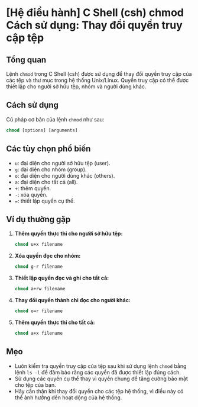 # [Hệ điều hành] C Shell (csh) chmod Cách sử dụng: Thay đổi quyền truy cập tệp

## Tổng quan
Lệnh `chmod` trong C Shell (csh) được sử dụng để thay đổi quyền truy cập của các tệp và thư mục trong hệ thống Unix/Linux. Quyền truy cập có thể được thiết lập cho người sở hữu tệp, nhóm và người dùng khác.

## Cách sử dụng
Cú pháp cơ bản của lệnh `chmod` như sau:
```csh
chmod [options] [arguments]
```

## Các tùy chọn phổ biến
- `u`: đại diện cho người sở hữu tệp (user).
- `g`: đại diện cho nhóm (group).
- `o`: đại diện cho người dùng khác (others).
- `a`: đại diện cho tất cả (all).
- `+`: thêm quyền.
- `-`: xóa quyền.
- `=`: thiết lập quyền cụ thể.

## Ví dụ thường gặp
1. **Thêm quyền thực thi cho người sở hữu tệp:**
   ```csh
   chmod u+x filename
   ```

2. **Xóa quyền đọc cho nhóm:**
   ```csh
   chmod g-r filename
   ```

3. **Thiết lập quyền đọc và ghi cho tất cả:**
   ```csh
   chmod a+rw filename
   ```

4. **Thay đổi quyền thành chỉ đọc cho người khác:**
   ```csh
   chmod o=r filename
   ```

5. **Thêm quyền thực thi cho tất cả:**
   ```csh
   chmod a+x filename
   ```

## Mẹo
- Luôn kiểm tra quyền truy cập của tệp sau khi sử dụng lệnh `chmod` bằng lệnh `ls -l` để đảm bảo rằng các quyền đã được thiết lập đúng cách.
- Sử dụng các quyền cụ thể thay vì quyền chung để tăng cường bảo mật cho tệp của bạn.
- Hãy cẩn thận khi thay đổi quyền cho các tệp hệ thống, vì điều này có thể ảnh hưởng đến hoạt động của hệ thống.